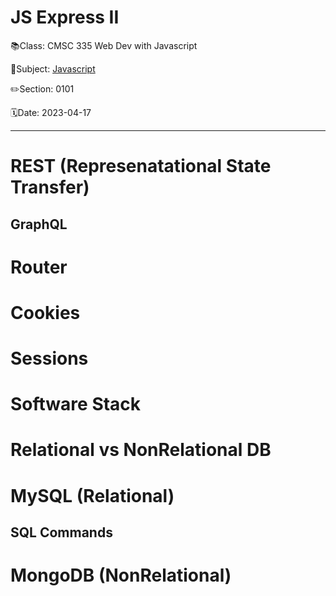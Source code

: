 # JS Express II

📚Class: CMSC 335 Web Dev with Javascript

📘Subject: <a href="https://github.com/lamula21/cheat-sheets/blob/main/Javascript">Javascript</a>

✏️Section: 0101

🗓️Date: 2023-04-17

---

# REST (Represenatational State Transfer)

## GraphQL


# Router

# Cookies

# Sessions

# Software Stack


# Relational vs NonRelational DB


# MySQL (Relational)
## SQL Commands

# MongoDB (NonRelational)